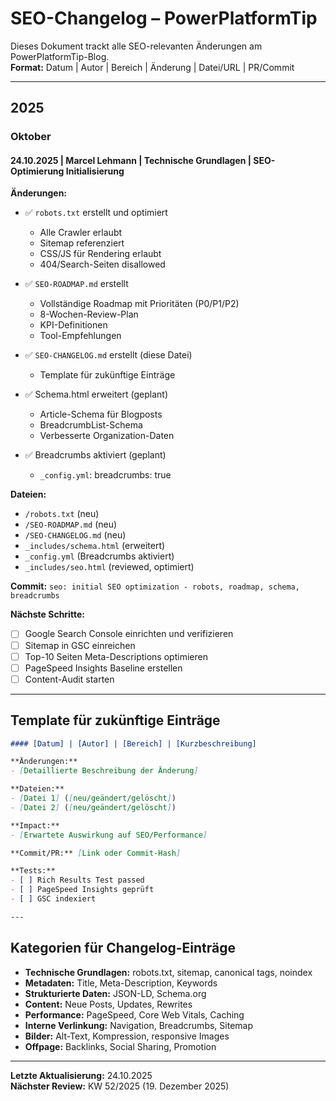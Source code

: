 # SEO-Changelog – PowerPlatformTip

Dieses Dokument trackt alle SEO-relevanten Änderungen am PowerPlatformTip-Blog.  
**Format:** Datum | Autor | Bereich | Änderung | Datei/URL | PR/Commit

---

## 2025

### Oktober

#### 24.10.2025 | Marcel Lehmann | Technische Grundlagen | SEO-Optimierung Initialisierung

**Änderungen:**
- ✅ `robots.txt` erstellt und optimiert
  - Alle Crawler erlaubt
  - Sitemap referenziert
  - CSS/JS für Rendering erlaubt
  - 404/Search-Seiten disallowed
  
- ✅ `SEO-ROADMAP.md` erstellt
  - Vollständige Roadmap mit Prioritäten (P0/P1/P2)
  - 8-Wochen-Review-Plan
  - KPI-Definitionen
  - Tool-Empfehlungen
  
- ✅ `SEO-CHANGELOG.md` erstellt (diese Datei)
  - Template für zukünftige Einträge
  
- ✅ Schema.html erweitert (geplant)
  - Article-Schema für Blogposts
  - BreadcrumbList-Schema
  - Verbesserte Organization-Daten

- ✅ Breadcrumbs aktiviert (geplant)
  - `_config.yml`: breadcrumbs: true

**Dateien:**
- `/robots.txt` (neu)
- `/SEO-ROADMAP.md` (neu)
- `/SEO-CHANGELOG.md` (neu)
- `_includes/schema.html` (erweitert)
- `_config.yml` (Breadcrumbs aktiviert)
- `_includes/seo.html` (reviewed, optimiert)

**Commit:** `seo: initial SEO optimization - robots, roadmap, schema, breadcrumbs`

**Nächste Schritte:**
- [ ] Google Search Console einrichten und verifizieren
- [ ] Sitemap in GSC einreichen
- [ ] Top-10 Seiten Meta-Descriptions optimieren
- [ ] PageSpeed Insights Baseline erstellen
- [ ] Content-Audit starten

---

## Template für zukünftige Einträge

```markdown
#### [Datum] | [Autor] | [Bereich] | [Kurzbeschreibung]

**Änderungen:**
- [Detaillierte Beschreibung der Änderung]

**Dateien:**
- [Datei 1] ([neu/geändert/gelöscht])
- [Datei 2] ([neu/geändert/gelöscht])

**Impact:**
- [Erwartete Auswirkung auf SEO/Performance]

**Commit/PR:** [Link oder Commit-Hash]

**Tests:**
- [ ] Rich Results Test passed
- [ ] PageSpeed Insights geprüft
- [ ] GSC indexiert

---
```

## Kategorien für Changelog-Einträge

- **Technische Grundlagen:** robots.txt, sitemap, canonical tags, noindex
- **Metadaten:** Title, Meta-Description, Keywords
- **Strukturierte Daten:** JSON-LD, Schema.org
- **Content:** Neue Posts, Updates, Rewrites
- **Performance:** PageSpeed, Core Web Vitals, Caching
- **Interne Verlinkung:** Navigation, Breadcrumbs, Sitemap
- **Bilder:** Alt-Text, Kompression, responsive Images
- **Offpage:** Backlinks, Social Sharing, Promotion

---

**Letzte Aktualisierung:** 24.10.2025  
**Nächster Review:** KW 52/2025 (19. Dezember 2025)
